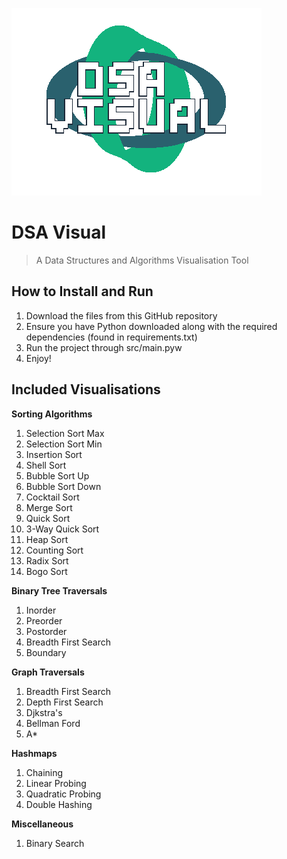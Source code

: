 ![DSA Visual Logo](src/assets/logo.png)

# DSA Visual

> A Data Structures and Algorithms Visualisation Tool

## How to Install and Run

1. Download the files from this GitHub repository
2. Ensure you have Python downloaded along with the required dependencies (found in requirements.txt)
3. Run the project through src/main.pyw
4. Enjoy!

## Included Visualisations

**Sorting Algorithms**

1. Selection Sort Max
2. Selection Sort Min
3. Insertion Sort
4. Shell Sort
5. Bubble Sort Up
6. Bubble Sort Down
7. Cocktail Sort
8. Merge Sort
9. Quick Sort
10. 3-Way Quick Sort
11. Heap Sort
12. Counting Sort
13. Radix Sort
14. Bogo Sort

**Binary Tree Traversals**

1. Inorder
2. Preorder
3. Postorder
4. Breadth First Search
5. Boundary

**Graph Traversals**

1. Breadth First Search
2. Depth First Search
3. Djkstra's
4. Bellman Ford
5. A\*

**Hashmaps**

1. Chaining
2. Linear Probing
3. Quadratic Probing
4. Double Hashing

**Miscellaneous**

1. Binary Search
